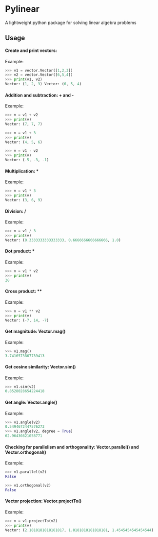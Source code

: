 # Pylinear
A lightweight python package for solving linear algebra problems

## Usage

#### Create and print vectors:

Example:

```python
>>> v1 = vector.Vector([1,2,3])
>>> v2 = vector.Vector([6,5,4])
>>> print(v1, v2)
Vector: (1, 2, 3) Vector: (6, 5, 4)
```

#### Addition and subtraction: + and -

Example:

```python
>>> v = v1 + v2
>>> print(v)
Vector: (7, 7, 7)

>>> v = v1 + 3
>>> print(v)
Vector: (4, 5, 6)

>>> v = v1 - v2
>>> print(v)
Vector: (-5, -3, -1)
```

#### Multiplication: *

Example:

```python
>>> v = v1 * 3
>>> print(v)
Vector: (3, 6, 9)
```

#### Division: /

Example:

```python
>>> v = v1 / 3
>>> print(v)
Vector: (0.3333333333333333, 0.6666666666666666, 1.0)
```

#### Dot product: *

Example:

```python
>>> v = v1 * v2
>>> print(v)
28
```

#### Cross product: **

Example:

```python
>>> v = v1 ** v2
>>> print(v)
Vector: (-7, 14, -7)
```

#### Get magnitude: Vector.mag()

Example:

```python
>>> v1.mag()
3.7416573867739413
```

#### Get cosine similarity: Vector.sim()

Example:

```python
>>> v1.sim(v2)
0.8528028654224418
```

#### Get angle: Vector.angle()

Example:

```python
>>> v1.angle(v2)
0.5494672447576273
>>> v1.angle(v2, degree = True)
62.96430821058771
```

#### Checking for parallelism and orthogonality: Vector.parallel() and Vector.orthogonal()

Example:

```python
>>> v1.parallel(v2)
False

>>> v1.orthogonal(v2)
False
```

#### Vector projection: Vector.projectTo()

Example:

```python
>>> v = v1.projectTo(v2)
>>> print(v)
Vector: (2.1818181818181817, 1.8181818181818181, 1.4545454545454544)
```